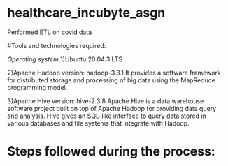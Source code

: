 # healthcare_incubyte_asgn
Performed ETL on covid data


#Tools and technologies required:

*Operating system*
1)Ubuntu 20.04.3 LTS


2)Apache Hadoop
version: hadoop-3.3.1
It provides a software framework for distributed storage and processing of big data using the MapReduce programming model.

3)Apache Hive
version: hive-2.3.8
Apache Hive is a data warehouse software project built on top of Apache Hadoop for providing data query and analysis. Hive gives an SQL-like interface to query data stored in various databases and file systems that integrate with Hadoop.

# Steps followed during the process:

